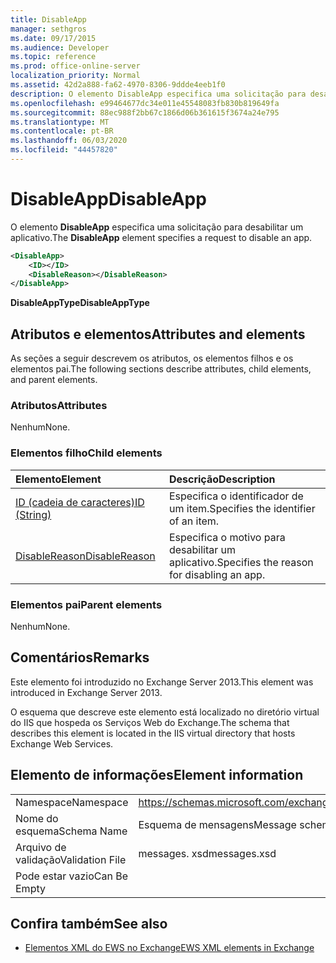 ```yaml
---
title: DisableApp
manager: sethgros
ms.date: 09/17/2015
ms.audience: Developer
ms.topic: reference
ms.prod: office-online-server
localization_priority: Normal
ms.assetid: 42d2a888-fa62-4970-8306-9ddde4eeb1f0
description: O elemento DisableApp especifica uma solicitação para desabilitar um aplicativo.
ms.openlocfilehash: e99464677dc34e011e45548083fb830b819649fa
ms.sourcegitcommit: 88ec988f2bb67c1866d06b361615f3674a24e795
ms.translationtype: MT
ms.contentlocale: pt-BR
ms.lasthandoff: 06/03/2020
ms.locfileid: "44457820"
---
```

# <a name="disableapp"></a><span data-ttu-id="2b71c-103">DisableApp</span><span class="sxs-lookup"><span data-stu-id="2b71c-103">DisableApp</span></span>

<span data-ttu-id="2b71c-104">O elemento **DisableApp** especifica uma solicitação para desabilitar um aplicativo.</span><span class="sxs-lookup"><span data-stu-id="2b71c-104">The **DisableApp** element specifies a request to disable an app.</span></span> 
  
```XML
<DisableApp>
    <ID></ID>
    <DisableReason></DisableReason>
</DisableApp>
```

 <span data-ttu-id="2b71c-105">**DisableAppType**</span><span class="sxs-lookup"><span data-stu-id="2b71c-105">**DisableAppType**</span></span>
## <a name="attributes-and-elements"></a><span data-ttu-id="2b71c-106">Atributos e elementos</span><span class="sxs-lookup"><span data-stu-id="2b71c-106">Attributes and elements</span></span>

<span data-ttu-id="2b71c-107">As seções a seguir descrevem os atributos, os elementos filhos e os elementos pai.</span><span class="sxs-lookup"><span data-stu-id="2b71c-107">The following sections describe attributes, child elements, and parent elements.</span></span>
  
### <a name="attributes"></a><span data-ttu-id="2b71c-108">Atributos</span><span class="sxs-lookup"><span data-stu-id="2b71c-108">Attributes</span></span>

<span data-ttu-id="2b71c-109">Nenhum</span><span class="sxs-lookup"><span data-stu-id="2b71c-109">None.</span></span>
  
### <a name="child-elements"></a><span data-ttu-id="2b71c-110">Elementos filho</span><span class="sxs-lookup"><span data-stu-id="2b71c-110">Child elements</span></span>

|<span data-ttu-id="2b71c-111">**Elemento**</span><span class="sxs-lookup"><span data-stu-id="2b71c-111">**Element**</span></span>|<span data-ttu-id="2b71c-112">**Descrição**</span><span class="sxs-lookup"><span data-stu-id="2b71c-112">**Description**</span></span>|
|:-----|:-----|
|[<span data-ttu-id="2b71c-113">ID (cadeia de caracteres)</span><span class="sxs-lookup"><span data-stu-id="2b71c-113">ID (String)</span></span>](id-string.md) <br/> |<span data-ttu-id="2b71c-114">Especifica o identificador de um item.</span><span class="sxs-lookup"><span data-stu-id="2b71c-114">Specifies the identifier of an item.</span></span>  <br/> |
|[<span data-ttu-id="2b71c-115">DisableReason</span><span class="sxs-lookup"><span data-stu-id="2b71c-115">DisableReason</span></span>](disablereason.md) <br/> |<span data-ttu-id="2b71c-116">Especifica o motivo para desabilitar um aplicativo.</span><span class="sxs-lookup"><span data-stu-id="2b71c-116">Specifies the reason for disabling an app.</span></span>  <br/> |
   
### <a name="parent-elements"></a><span data-ttu-id="2b71c-117">Elementos pai</span><span class="sxs-lookup"><span data-stu-id="2b71c-117">Parent elements</span></span>

<span data-ttu-id="2b71c-118">Nenhum</span><span class="sxs-lookup"><span data-stu-id="2b71c-118">None.</span></span>
  
## <a name="remarks"></a><span data-ttu-id="2b71c-119">Comentários</span><span class="sxs-lookup"><span data-stu-id="2b71c-119">Remarks</span></span>

<span data-ttu-id="2b71c-120">Este elemento foi introduzido no Exchange Server 2013.</span><span class="sxs-lookup"><span data-stu-id="2b71c-120">This element was introduced in Exchange Server 2013.</span></span>
  
<span data-ttu-id="2b71c-121">O esquema que descreve este elemento está localizado no diretório virtual do IIS que hospeda os Serviços Web do Exchange.</span><span class="sxs-lookup"><span data-stu-id="2b71c-121">The schema that describes this element is located in the IIS virtual directory that hosts Exchange Web Services.</span></span>
  
## <a name="element-information"></a><span data-ttu-id="2b71c-122">Elemento de informações</span><span class="sxs-lookup"><span data-stu-id="2b71c-122">Element information</span></span>

|||
|:-----|:-----|
|<span data-ttu-id="2b71c-123">Namespace</span><span class="sxs-lookup"><span data-stu-id="2b71c-123">Namespace</span></span>  <br/> |https://schemas.microsoft.com/exchange/services/2006/messages  <br/> |
|<span data-ttu-id="2b71c-124">Nome do esquema</span><span class="sxs-lookup"><span data-stu-id="2b71c-124">Schema Name</span></span>  <br/> |<span data-ttu-id="2b71c-125">Esquema de mensagens</span><span class="sxs-lookup"><span data-stu-id="2b71c-125">Message schema</span></span>  <br/> |
|<span data-ttu-id="2b71c-126">Arquivo de validação</span><span class="sxs-lookup"><span data-stu-id="2b71c-126">Validation File</span></span>  <br/> |<span data-ttu-id="2b71c-127">messages. xsd</span><span class="sxs-lookup"><span data-stu-id="2b71c-127">messages.xsd</span></span>  <br/> |
|<span data-ttu-id="2b71c-128">Pode estar vazio</span><span class="sxs-lookup"><span data-stu-id="2b71c-128">Can Be Empty</span></span>  <br/> ||
   
## <a name="see-also"></a><span data-ttu-id="2b71c-129">Confira também</span><span class="sxs-lookup"><span data-stu-id="2b71c-129">See also</span></span>

- [<span data-ttu-id="2b71c-130">Elementos XML do EWS no Exchange</span><span class="sxs-lookup"><span data-stu-id="2b71c-130">EWS XML elements in Exchange</span></span>](ews-xml-elements-in-exchange.md)

